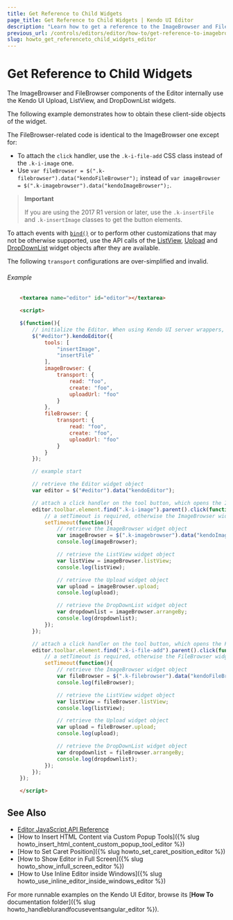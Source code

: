 ```yaml
---
title: Get Reference to Child Widgets
page_title: Get Reference to Child Widgets | Kendo UI Editor
description: "Learn how to get a reference to the ImageBrowser and FileBrowser child widgets in the Kendo UI Editor widget."
previous_url: /controls/editors/editor/how-to/get-reference-to-imagebrowser-child-widgets
slug: howto_get_referenceto_child_widgets_editor
---
```


# Get Reference to Child Widgets

The ImageBrowser and FileBrowser components of the Editor internally use the Kendo UI Upload, ListView, and DropDownList widgets.

The following example demonstrates how to obtain these client-side objects of the widget.

The FileBrowser-related code is identical to the ImageBrowser one except for:

* To attach the `click` handler, use the `.k-i-file-add` CSS class instead of the `.k-i-image` one.
* Use `var fileBrowser = $(".k-filebrowser").data("kendoFileBrowser");` instead of `var imageBrowser = $(".k-imagebrowser").data("kendoImageBrowser");`.

> **Important**
>
> If you are using the 2017 R1 version or later, use the `.k-insertFile` and `.k-insertImage` classes to get the button elements.

To attach events with [`bind()`](/intro/installation/events-and-methods#bind-to-events-after-widget-initialization) or to perform other customizations that may not be otherwise supported, use the API calls of the [ListView](/api/javascript/ui/listview), [Upload](/api/javascript/ui/upload) and [DropDownList](/api/javascript/ui/dropdownlist) widget objects after they are available.

The following `transport` configurations are over-simplified and invalid.

###### Example

```html
    <textarea name="editor" id="editor"></textarea>

    <script>

    $(function(){
        // initialize the Editor. When using Kendo UI server wrappers, the following statement will be auto-generated
        $("#editor").kendoEditor({
            tools: [
                "insertImage",
                "insertFile"
            ],
            imageBrowser: {
                transport: {
                    read: "foo",
                    create: "foo",
                    uploadUrl: "foo"
                }
            },
            fileBrowser: {
                transport: {
                    read: "foo",
                    create: "foo",
                    uploadUrl: "foo"
                }
            }
        });

        // example start

        // retrieve the Editor widget object
        var editor = $("#editor").data("kendoEditor");

        // attach a click handler on the tool button, which opens the ImageBrowser dialog
        editor.toolbar.element.find(".k-i-image").parent().click(function(){
            // a setTimeout is required, otherwise the ImageBrowser widget will still not be initialized
            setTimeout(function(){
                // retrieve the ImageBrowser widget object
                var imageBrowser = $(".k-imagebrowser").data("kendoImageBrowser");
                console.log(imageBrowser);

                // retrieve the ListView widget object
                var listView = imageBrowser.listView;
                console.log(listView);

                // retrieve the Upload widget object
                var upload = imageBrowser.upload;
                console.log(upload);

                // retrieve the DropDownList widget object
                var dropdownlist = imageBrowser.arrangeBy;
                console.log(dropdownlist);
            });
        });

        // attach a click handler on the tool button, which opens the FileBrowser dialog
        editor.toolbar.element.find(".k-i-file-add").parent().click(function(){
            // a setTimeout is required, otherwise the FileBrowser widget will still not be initialized
            setTimeout(function(){
                // retrieve the ImageBrowser widget object
                var fileBrowser = $(".k-filebrowser").data("kendoFileBrowser");
                console.log(fileBrowser);

                // retrieve the ListView widget object
                var listView = fileBrowser.listView;
                console.log(listView);

                // retrieve the Upload widget object
                var upload = fileBrowser.upload;
                console.log(upload);

                // retrieve the DropDownList widget object
                var dropdownlist = fileBrowser.arrangeBy;
                console.log(dropdownlist);
            });
        });
    });

    </script>
```

## See Also

* [Editor JavaScript API Reference](/api/javascript/ui/editor)
* [How to Insert HTML Content via Custom Popup Tools]({% slug howto_insert_html_content_custom_popup_tool_editor %})
* [How to Set Caret Position]({% slug howto_set_caret_position_editor %})
* [How to Show Editor in Full Screen]({% slug howto_show_infull_screen_editor %})
* [How to Use Inline Editor inside Windows]({% slug howto_use_inline_editor_inside_windows_editor %})

For more runnable examples on the Kendo UI Editor, browse its [**How To** documentation folder]({% slug howto_handleblurandfocuseventsangular_editor %}).
